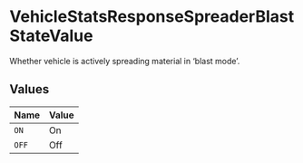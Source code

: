 # VehicleStatsResponseSpreaderBlastStateValue

Whether vehicle is actively spreading material in ‘blast mode’.


## Values

| Name  | Value |
| ----- | ----- |
| `ON`  | On    |
| `OFF` | Off   |